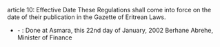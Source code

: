 article 10: Effective Date
These Regulations shall come into force on the date of their publication in the
Gazette of Eritrean Laws. 
<ul>
			<li> - : Done at Asmara, this 22nd day of January, 2002
Berhane Abrehe, Minister of Finance <ul>
			</ul></li></ul>